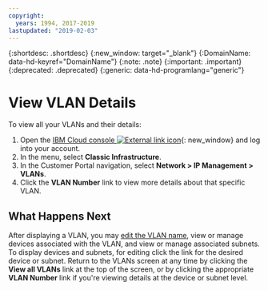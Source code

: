 ```yaml
---
copyright:
  years: 1994, 2017-2019
lastupdated: "2019-02-03"
---
```


{:shortdesc: .shortdesc}
{:new_window: target="_blank"}
{:DomainName: data-hd-keyref="DomainName"}
{:note: .note}
{:important: .important}
{:deprecated: .deprecated}
{:generic: data-hd-programlang="generic"}

# View VLAN Details

To view all your VLANs and their details:

1. Open the [IBM Cloud console ![External link icon](../../icons/launch-glyph.svg "External link icon")](https://{DomainName}/){: new_window} and log into your account.
2. In the menu, select **Classic Infrastructure**.
3. In the Customer Portal navigation, select **Network > IP Management > VLANs**.
4. Click the **VLAN Number** link to view more details about that specific VLAN.

## What Happens Next

After displaying a VLAN, you may [edit the VLAN name](/docs/infrastructure/vlans?topic=vlans-edit-a-vlan-name), view or manage devices associated with the VLAN, and view or manage associated subnets. To display devices and subnets, for editing click the link for the desired device or subnet. Return to the VLANs screen at any time by clicking the **View all VLANs** link at the top of the screen, or by clicking the appropriate **VLAN Number** link if you're viewing details at the device or subnet level.
